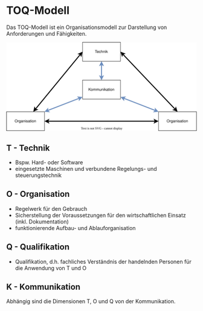 # TOQ-Modell
Das TOQ-Modell ist ein Organisationsmodell zur Darstellung von Anforderungen und Fähigkeiten.

![](img/toq-modell.svg)

## T - Technik
- Bspw. Hard- oder Software
- eingesetzte Maschinen und verbundene Regelungs- und steuerungstechnik

## O - Organisation
- Regelwerk für den Gebrauch
- Sicherstellung der Voraussetzungen für den wirtschaftlichen Einsatz (inkl. Dokumentation) 
- funktionierende Aufbau- und Ablauforganisation

## Q - Qualifikation
- Qualifikation, d.h. fachliches Verständnis der handelnden Personen für die Anwendung von T und O

## K - Kommunikation
Abhängig sind die Dimensionen T, O und Q von der Kommunikation.